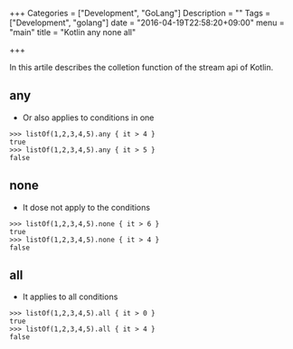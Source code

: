 +++
Categories = ["Development", "GoLang"]
Description = ""
Tags = ["Development", "golang"]
date = "2016-04-19T22:58:20+09:00"
menu = "main"
title = "Kotlin any none all"

+++

In this artile describes the colletion function of the stream api of Kotlin.

## any
- Or also applies to conditions in one

```
>>> listOf(1,2,3,4,5).any { it > 4 }
true
>>> listOf(1,2,3,4,5).any { it > 5 }
false
```

## none
- It dose not apply to the conditions

```
>>> listOf(1,2,3,4,5).none { it > 6 }
true
>>> listOf(1,2,3,4,5).none { it > 4 }
false
```

## all
- It applies to all conditions

```
>>> listOf(1,2,3,4,5).all { it > 0 }
true
>>> listOf(1,2,3,4,5).all { it > 4 }
false
```

